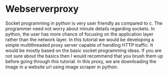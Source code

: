 # Webserverproxy
Socket programming in python is very user friendly as compared to c. The programmer need not worry about minute details regarding sockets. In python, the user has more chance of focusing on the application layer rather than the network layer. In this tutorial we would be developing a simple multithreaded proxy server capable of handling HTTP traffic. It would be mostly based on the basic socket programming ideas. If you are not sure about the basics then I would recommend that you brush them up before going through this tutorial.  In this proxy, we are downloading the image in a website url using image scraper in python.
